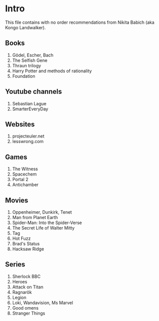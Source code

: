 # Intro
This file contains with no order recommendations from Nikita Babich (aka Kongo Landwalker).

## Books
1. Gödel, Escher, Bach
2. The Selfish Gene
3. Thraun trilogy
4. Harry Potter and methods of rationality
5. Foundation

## Youtube channels
1. Sebastian Lague
2. SmarterEveryDay

## Websites
1. projecteuler.net
2. lesswrong.com

## Games
1. The Witness
2. Spacechem
3. Portal 2
4. Antichamber

## Movies
1. Oppenheimer, Dunkirk, Tenet
3. Man from Planet Earth
4. Spider-Man: Into the Spider-Verse
5. The Secret Life of Walter Mitty
6. Tag
7. Hot Fuzz
8. Brad's Status
9. Hacksaw Ridge

## Series
1. Sherlock BBC
2. Heroes
3. Attack on Titan
4. Ragnarök
5. Legion
6. Loki, Wandavision, Ms Marvel
7. Good omens
8. Stranger Things

